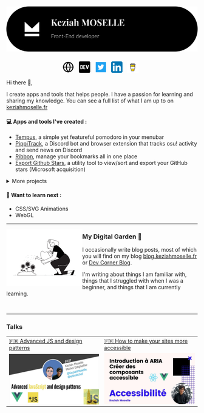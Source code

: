 # ![Keziah MOSELLE header](https://raw.githubusercontent.com/KeziahMoselle/KeziahMoselle/main/images/header.png)
<p align='center'>
<a href="https://keziahmoselle.fr"><img height="30" src="https://raw.githubusercontent.com/KeziahMoselle/KeziahMoselle/main/images/website.svg"></a>&nbsp;&nbsp;
<a href="https://dev.to/keziahmoselle"><img height="30" src="https://raw.githubusercontent.com/KeziahMoselle/KeziahMoselle/main/images/devto.svg"></a>&nbsp;&nbsp;
<a href="https://twitter.com/KeziahMoselle"><img height="30" src="https://raw.githubusercontent.com/KeziahMoselle/KeziahMoselle/main/images/twitter.png"></a>&nbsp;&nbsp;
<a href="https://www.linkedin.com/in/keziah-moselle/"><img height="30" src="https://raw.githubusercontent.com/KeziahMoselle/KeziahMoselle/main/images/linkedin.png"></a>&nbsp;&nbsp;
<a href="https://www.buymeacoffee.com/keziah"><img height="30" src="https://raw.githubusercontent.com/KeziahMoselle/KeziahMoselle/main/images/coffee.svg"></a>&nbsp;&nbsp;
</p>

Hi there 👋,

I create apps and tools that helps people.  I have a passion for learning and sharing my knowledge. You can see a full list of what I am up to on [keziahmoselle.fr](https://keziahmoselle.fr/)

#### 💻 Apps and tools I've created :

- [Tempus](https://tempus.keziahmoselle.fr/), a simple yet featureful pomodoro in your menubar
- [PippiTrack](https://pippitrack.com/), a Discord bot and browser extension that tracks osu! activity and send news on Discord
- [Ribbon](https://github.com/KeziahMoselle/ribbon), manage your bookmarks all in one place
- [Export Github Stars](https://export-github-stars.netlify.app/), a utility tool to view/sort and export your GitHub stars (Microsoft acquisition)

<details>
  <summary>More projects</summary>
  <ul>
    <li><a href="https://github.com/KeziahMoselle/gelbooru-client">Gelbooru Client</a>, a material client to browse tagged images</li>
    <li><a href="https://github.com/KeziahMoselle/scrapehook">ScrapeHook</a>, a simple Node.js module that emits when the content of a website changes.</li>
    <li><a href="https://itch.io/jam/game-off-2018/rate/335819">Shootality</a>, a simple game I made (but not finished) for the GitHub Game Off 2018.</li>
    <li><a href="https://github.com/KeziahMoselle/braille-embosser">Braille Embosser</a>, IoT. a mobile application for a mobile printer that prints braille. [Student Project]</li>
    <li><a href="https://github.com/KeziahMoselle/osu-replay">osu!replay</a>, a website for sharing replays file from a game called osu!</li>
  </ul>

</details>



#### 📖 Want to learn next :

- CSS/SVG Animations
- WebGL

---

<a href="https://blog.keziahmoselle.fr/">
  <img width="200" align="left" src="https://raw.githubusercontent.com/KeziahMoselle/KeziahMoselle/main/images/watering_plant.svg">
</a>

### My Digital Garden 🌱

I occasionally write blog posts, most of which you will find on my blog [blog.keziahmoselle.fr](https://blog.keziahmoselle.fr/) or [Dev Corner Blog](https://dev-corner.netlify.app/).

I'm writing about things I am familiar with, things that I struggled with when I was a beginner, and things that I am currently learning.


&nbsp;

---

### Talks

<table>
  <tr>
    <td valign="top">
     <a href="https://youtu.be/UEOV1HQIEug">
      🇫🇷 Advanced JS and design patterns
     </a>
    </td>
    <td valign="top">
      <a href="https://youtu.be/8GiLpgGmOw4" style="display:block;">
       🇫🇷 How to make your sites more accessible
     </a>
    </td>
  </tr>
 <tr>
  <td>
   <img align="left" width="100%" src="https://raw.githubusercontent.com/KeziahMoselle/KeziahMoselle/main/images/advanced-js.jpg" alt="">
  </td>
  <td>
   <img width="100%" src="https://raw.githubusercontent.com/KeziahMoselle/KeziahMoselle/main/images/accessibility.jpg" alt="">
  </td>
 </tr>
</table>

